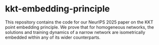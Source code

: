 # kkt-embedding-principle
This repository contains the code for our NeurIPS 2025 paper on the KKT point embedding principle. We prove that for homogeneous networks, the solutions and training dynamics of a narrow network are isometrically embedded within any of its wider counterparts.
